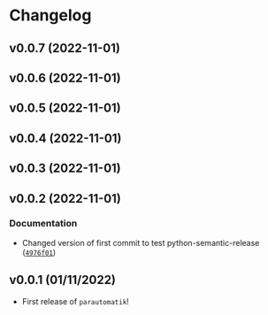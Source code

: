 # Changelog

<!--next-version-placeholder-->

## v0.0.7 (2022-11-01)


## v0.0.6 (2022-11-01)


## v0.0.5 (2022-11-01)


## v0.0.4 (2022-11-01)


## v0.0.3 (2022-11-01)


## v0.0.2 (2022-11-01)
### Documentation
* Changed version of first commit to test python-semantic-release ([`4976f01`](https://github.com/ThijsSmolders/ParAutomatik/commit/4976f018330a5988b63225c4b6ce7157e5b1b3f4))

## v0.0.1 (01/11/2022)

- First release of `parautomatik`!